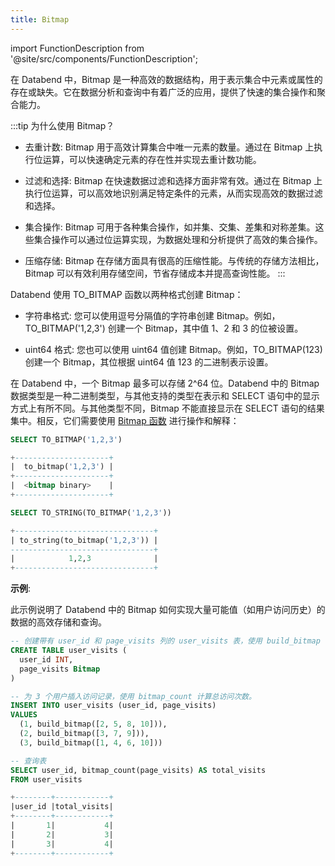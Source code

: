 ```yaml
---
title: Bitmap
---
```

import FunctionDescription from '@site/src/components/FunctionDescription';

<FunctionDescription description="引入: v1.1.45"/>

在 Databend 中，Bitmap 是一种高效的数据结构，用于表示集合中元素或属性的存在或缺失。它在数据分析和查询中有着广泛的应用，提供了快速的集合操作和聚合能力。

:::tip 为什么使用 Bitmap？

- 去重计数: Bitmap 用于高效计算集合中唯一元素的数量。通过在 Bitmap 上执行位运算，可以快速确定元素的存在性并实现去重计数功能。

- 过滤和选择: Bitmap 在快速数据过滤和选择方面非常有效。通过在 Bitmap 上执行位运算，可以高效地识别满足特定条件的元素，从而实现高效的数据过滤和选择。

- 集合操作: Bitmap 可用于各种集合操作，如并集、交集、差集和对称差集。这些集合操作可以通过位运算实现，为数据处理和分析提供了高效的集合操作。

- 压缩存储: Bitmap 在存储方面具有很高的压缩性能。与传统的存储方法相比，Bitmap 可以有效利用存储空间，节省存储成本并提高查询性能。
:::

Databend 使用 TO_BITMAP 函数以两种格式创建 Bitmap：

- 字符串格式: 您可以使用逗号分隔值的字符串创建 Bitmap。例如，TO_BITMAP('1,2,3') 创建一个 Bitmap，其中值 1、2 和 3 的位被设置。

- uint64 格式: 您也可以使用 uint64 值创建 Bitmap。例如，TO_BITMAP(123) 创建一个 Bitmap，其位根据 uint64 值 123 的二进制表示设置。

在 Databend 中，一个 Bitmap 最多可以存储 2^64 位。Databend 中的 Bitmap 数据类型是一种二进制类型，与其他支持的类型在表示和 SELECT 语句中的显示方式上有所不同。与其他类型不同，Bitmap 不能直接显示在 SELECT 语句的结果集中。相反，它们需要使用 [Bitmap 函数](../../20-sql-functions/01-bitmap-functions/index.md) 进行操作和解释：

```sql
SELECT TO_BITMAP('1,2,3')

+---------------------+
|  to_bitmap('1,2,3') |
+---------------------+
|  <bitmap binary>    |
+---------------------+

SELECT TO_STRING(TO_BITMAP('1,2,3'))

+-------------------------------+
| to_string(to_bitmap('1,2,3')) |
--------------------------------+
|            1,2,3              |
+-------------------------------+
```

**示例**:

此示例说明了 Databend 中的 Bitmap 如何实现大量可能值（如用户访问历史）的数据的高效存储和查询。

```sql
-- 创建带有 user_id 和 page_visits 列的 user_visits 表，使用 build_bitmap 表示 page_visits。
CREATE TABLE user_visits (
  user_id INT,
  page_visits Bitmap
)

-- 为 3 个用户插入访问记录，使用 bitmap_count 计算总访问次数。
INSERT INTO user_visits (user_id, page_visits)
VALUES
  (1, build_bitmap([2, 5, 8, 10])),
  (2, build_bitmap([3, 7, 9])),
  (3, build_bitmap([1, 4, 6, 10]))

-- 查询表
SELECT user_id, bitmap_count(page_visits) AS total_visits
FROM user_visits

+--------+------------+
|user_id |total_visits|
+--------+------------+
|       1|           4|
|       2|           3|
|       3|           4|
+--------+------------+
```
